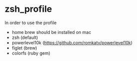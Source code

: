 # zsh_profile

In order to use the profile

* home brew should be installed on mac
* zsh (default)
* powerlevel10k (https://github.com/romkatv/powerlevel10k)
* figlet (brew)
* colorfs (ruby gem)
